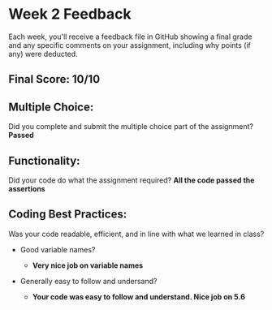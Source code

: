 # Week 2 Feedback
Each week, you'll receive a feedback file in GitHub showing a final grade and any specific comments on your assignment, including why points (if any) were deducted.

## Final Score: 10/10

## Multiple Choice:
Did you complete and submit the multiple choice part of the assignment?
**Passed**

## Functionality:
Did your code do what the assignment required?
**All the code passed the assertions**

## Coding Best Practices:
Was your code readable, efficient, and in line with what we learned in class?

* Good variable names?
  * **Very nice job on variable names**

* Generally easy to follow and undersand?
  * **Your code was easy to follow and understand. Nice job on 5.6**
